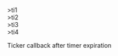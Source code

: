 <span style='color:var(--vscode-symbolIcon-methodForeground);'>>ti1</span>   
<span style='color:var(--vscode-symbolIcon-methodForeground);'>>ti2</span>  
<span style='color:var(--vscode-symbolIcon-methodForeground);'>>ti3</span>  
<span style='color:var(--vscode-symbolIcon-methodForeground);'>>ti4</span>  

Ticker callback after timer expiration